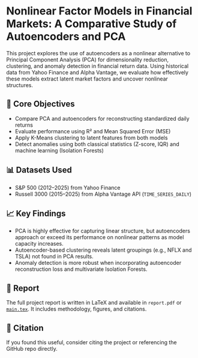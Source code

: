 # Nonlinear Factor Models in Financial Markets: A Comparative Study of Autoencoders and PCA

This project explores the use of autoencoders as a nonlinear alternative to Principal Component Analysis (PCA) for dimensionality reduction, clustering, and anomaly detection in financial return data. Using historical data from Yahoo Finance and Alpha Vantage, we evaluate how effectively these models extract latent market factors and uncover nonlinear structures.

## 🧠 Core Objectives
- Compare PCA and autoencoders for reconstructing standardized daily returns
- Evaluate performance using R² and Mean Squared Error (MSE)
- Apply K-Means clustering to latent features from both models
- Detect anomalies using both classical statistics (Z-score, IQR) and machine learning (Isolation Forests)

## 📊 Datasets Used
- S&P 500 (2012–2025) from Yahoo Finance
- Russell 3000 (2015–2025) from Alpha Vantage API (`TIME_SERIES_DAILY`)

## 📈 Key Findings
- PCA is highly effective for capturing linear structure, but autoencoders approach or exceed its performance on nonlinear patterns as model capacity increases.
- Autoencoder-based clustering reveals latent groupings (e.g., NFLX and TSLA) not found in PCA results.
- Anomaly detection is more robust when incorporating autoencoder reconstruction loss and multivariate Isolation Forests.

## 🔗 Report
The full project report is written in LaTeX and available in `report.pdf` or [`main.tex`](main.tex). It includes methodology, figures, and citations.

## 📎 Citation
If you found this useful, consider citing the project or referencing the GitHub repo directly.
